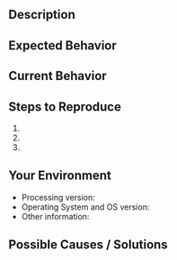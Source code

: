 <!--- ** Issues are for new bugs & feature requests. ** -->
<!--- ** Be sure to read the [troubleshooting page](https://github.com/processing/processing/wiki/Troubleshooting) first ** -->
<!--- ** For coding problems visit https://forum.processing.org ** -->
<!--- ** Before posting, please search Issues for duplicates  ** --> 

## Description
<!--- Use a title that describes what is happening. -->
<!--- Give a description of the proposed change. -->

## Expected Behavior
<!--- Bug? Tell us what you were expecting. -->
<!--- Improvement? Tell us how you’d like it to work. -->

## Current Behavior
<!--- Explain the difference from current behavior. -->

## Steps to Reproduce
<!--- Provide an unambiguous set of steps to reproduce. -->
<!--- Including code will make it more likely to be fixed. -->
1.
2.
3.

## Your Environment
<!--- Include details about your environment -->
* Processing version:
* Operating System and OS version:
* Other information:

## Possible Causes / Solutions
<!--- Optionally, ideas on how to implement the change. -->
